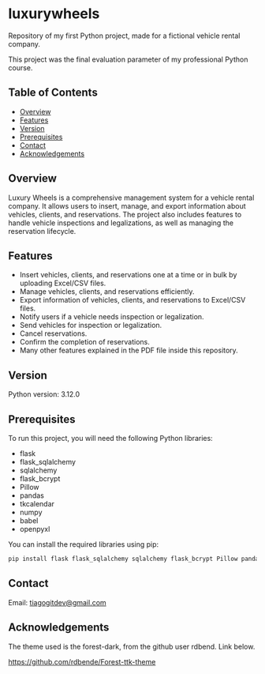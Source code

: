 # luxurywheels
Repository of my first Python project, made for a fictional vehicle rental company.

This project was the final evaluation parameter of my professional Python course.

## Table of Contents

- [Overview](#overview)
- [Features](#features)
- [Version](#version)
- [Prerequisites](#prerequisites)
- [Contact](#contact)
- [Acknowledgements](#acknowledgements)

## Overview

Luxury Wheels is a comprehensive management system for a vehicle rental company. It allows users to insert, manage, and export information about vehicles, clients, and reservations. The project also includes features to handle vehicle inspections and legalizations, as well as managing the reservation lifecycle.

## Features

- Insert vehicles, clients, and reservations one at a time or in bulk by uploading Excel/CSV files.
- Manage vehicles, clients, and reservations efficiently.
- Export information of vehicles, clients, and reservations to Excel/CSV files.
- Notify users if a vehicle needs inspection or legalization.
- Send vehicles for inspection or legalization.
- Cancel reservations.
- Confirm the completion of reservations.
- Many other features explained in the PDF file inside this repository.

## Version

Python version: 3.12.0

## Prerequisites

To run this project, you will need the following Python libraries:

- flask
- flask_sqlalchemy
- sqlalchemy
- flask_bcrypt
- Pillow
- pandas
- tkcalendar
- numpy
- babel
- openpyxl

You can install the required libraries using pip:

```bash
pip install flask flask_sqlalchemy sqlalchemy flask_bcrypt Pillow pandas tkcalendar numpy babel openpyxl
```
## Contact
Email: tiagogitdev@gmail.com

## Acknowledgements
The theme used is the forest-dark, from the github user rdbend. Link below.

https://github.com/rdbende/Forest-ttk-theme



